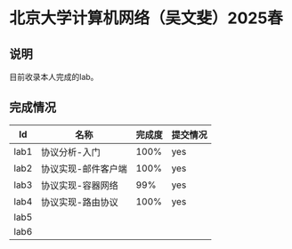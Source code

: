 # 北京大学计算机网络（吴文斐）2025春

## 说明

目前收录本人完成的lab。

## 完成情况

|Id|名称|完成度|提交情况|
|--|--|--|--|
|lab1|协议分析-入门|100%|yes|
|lab2|协议实现-邮件客户端|100%|yes|
|lab3|协议实现-容器网络|99%|yes|
|lab4|协议实现-路由协议|100%|yes|
|lab5||||
|lab6||||
